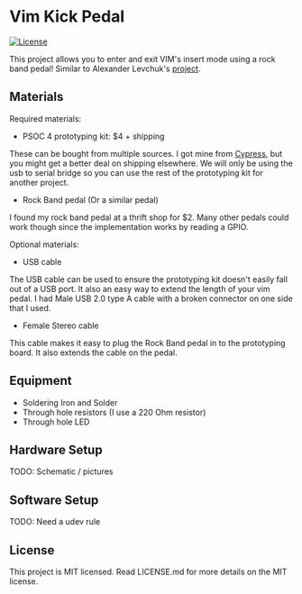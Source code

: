 # Vim Kick Pedal
[![License](http://img.shields.io/badge/License-MIT-brightgreen.svg)](LICENSE)

This project allows you to enter and exit VIM's insert mode using a rock band pedal! Similar to Alexander Levchuk's [project](https://github.com/alevchuk/vim-clutch). 


## Materials

Required materials:
+ PSOC 4 prototyping kit: $4 + shipping

These can be bought from multiple sources. I got mine from [Cypress](http://www.cypress.com/documentation/development-kitsboards/psoc-4-cy8ckit-049-4xxx-prototyping-kits), but you might get a better deal on shipping elsewhere. We will only be using the usb to serial bridge so you can use the rest of the prototyping kit for another project.
+ Rock Band pedal (Or a similar pedal)

I found my rock band pedal at a thrift shop for $2. Many other pedals could work though since the implementation works by reading a GPIO.

Optional materials:
+ USB cable

The USB cable can be used to ensure the prototyping kit doesn't easily fall out of a USB port. It also an easy way to extend the length of your vim pedal. I had Male USB 2.0 type A cable with a broken connector on one side that I used. 
+ Female Stereo cable

This cable makes it easy to plug the Rock Band pedal in to the prototyping board. It also extends the cable on the pedal.


## Equipment

+ Soldering Iron and Solder
+ Through hole resistors (I use a 220 Ohm resistor)
+ Through hole LED

## Hardware Setup


TODO: Schematic / pictures

## Software Setup


TODO: Need a udev rule

## License

This project is MIT licensed. Read LICENSE.md for more details on the MIT license.
